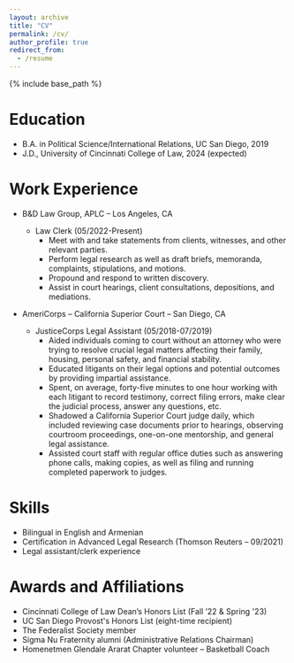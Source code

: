 ```yaml
---
layout: archive
title: "CV"
permalink: /cv/
author_profile: true
redirect_from:
  - /resume
---
```


{% include base_path %}

Education
======
* B.A. in Political Science/International Relations, UC San Diego, 2019
* J.D., University of Cincinnati College of Law, 2024 (expected)

Work Experience
======
* B&D Law Group, APLC – Los Angeles, CA
  * Law Clerk (05/2022-Present)
    * Meet with and take statements from clients, witnesses, and other relevant parties.
    * Perform legal research as well as draft briefs, memoranda, complaints, stipulations, and motions.
    * Propound and respond to written discovery.
    * Assist in court hearings, client consultations, depositions, and mediations.

* AmeriCorps – California Superior Court – San Diego, CA
   * JusticeCorps Legal Assistant (05/2018-07/2019) 
     * Aided individuals coming to court without an attorney who were trying to resolve crucial legal matters affecting their family, housing, personal safety, and financial stability.
     * Educated litigants on their legal options and potential outcomes by providing impartial assistance.
     * Spent, on average, forty-five minutes to one hour working with each litigant to record testimony, correct filing errors, make clear the judicial process, answer any questions, etc.
     * Shadowed a California Superior Court judge daily, which included reviewing case documents prior to hearings, observing courtroom proceedings, one-on-one mentorship, and general legal assistance.
     * Assisted court staff with regular office duties such as answering phone calls, making copies, as well as filing and running completed paperwork to judges.
  
Skills
======
* Bilingual in English and Armenian
* Certification in Advanced Legal Research (Thomson Reuters – 09/2021)
* Legal assistant/clerk experience
  
Awards and Affiliations
======
* Cincinnati College of Law Dean’s Honors List (Fall ’22 & Spring '23)
* UC San Diego Provost's Honors List (eight-time recipient) 
* The Federalist Society member
* Sigma Nu Fraternity alumni (Administrative Relations Chairman)
* Homenetmen Glendale Ararat Chapter volunteer – Basketball Coach
  

